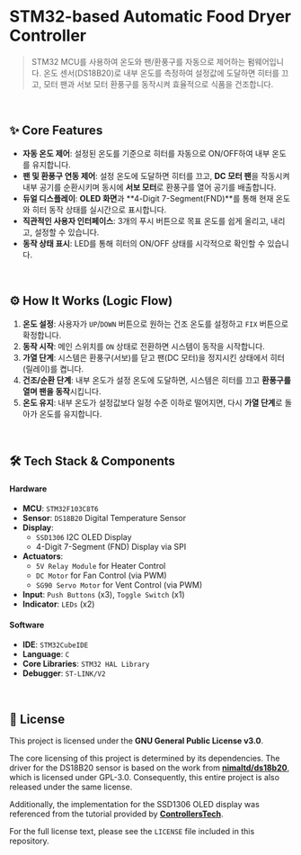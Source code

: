 # STM32-based Automatic Food Dryer Controller

> STM32 MCU를 사용하여 온도와 팬/환풍구를 자동으로 제어하는 펌웨어입니다. 온도 센서(DS18B20)로 내부 온도를 측정하여 설정값에 도달하면 히터를 끄고, 모터 팬과 서보 모터 환풍구를 동작시켜 효율적으로 식품을 건조합니다.

<br>

## ✨ Core Features

- **자동 온도 제어**: 설정된 온도를 기준으로 히터를 자동으로 ON/OFF하여 내부 온도를 유지합니다.
- **팬 및 환풍구 연동 제어**: 설정 온도에 도달하면 히터를 끄고, **DC 모터 팬**을 작동시켜 내부 공기를 순환시키며 동시에 **서보 모터**로 환풍구를 열어  공기를 배출합니다.
- **듀얼 디스플레이**: **OLED 화면**과 **4-Digit 7-Segment(FND)**를 통해 현재 온도와 히터 동작 상태를 실시간으로 표시합니다.
- **직관적인 사용자 인터페이스**: 3개의 푸시 버튼으로 목표 온도를 쉽게 올리고, 내리고, 설정할 수 있습니다.
- **동작 상태 표시**: LED를 통해 히터의 ON/OFF 상태를 시각적으로 확인할 수 있습니다.

<br>

## ⚙️ How It Works (Logic Flow)

1.  **온도 설정**: 사용자가 `UP`/`DOWN` 버튼으로 원하는 건조 온도를 설정하고 `FIX` 버튼으로 확정합니다.
2.  **동작 시작**: 메인 스위치를 `ON` 상태로 전환하면 시스템이 동작을 시작합니다.
3.  **가열 단계**: 시스템은 환풍구(서보)를 닫고 팬(DC 모터)을 정지시킨 상태에서 히터(릴레이)를 켭니다.
4.  **건조/순환 단계**: 내부 온도가 설정 온도에 도달하면, 시스템은 히터를 끄고 **환풍구를 열며 팬을 동작**시킵니다.
5.  **온도 유지**: 내부 온도가 설정값보다 일정 수준 이하로 떨어지면, 다시 **가열 단계**로 돌아가 온도를 유지합니다.

<br>

## 🛠️ Tech Stack & Components

#### Hardware
- **MCU**: `STM32F103C8T6`
- **Sensor**: `DS18B20` Digital Temperature Sensor
- **Display**: 
    - `SSD1306` I2C OLED Display
    - 4-Digit 7-Segment (FND) Display via SPI
- **Actuators**:
    - `5V Relay Module` for Heater Control
    - `DC Motor` for Fan Control (via PWM)
    - `SG90 Servo Motor` for Vent Control (via PWM)
- **Input**: `Push Buttons` (x3), `Toggle Switch` (x1)
- **Indicator**: `LEDs` (x2)

#### Software
- **IDE**: `STM32CubeIDE`
- **Language**: `C`
- **Core Libraries**: `STM32 HAL Library`
- **Debugger**: `ST-LINK/V2`

<br>

## 📜 License

This project is licensed under the **GNU General Public License v3.0**.

The core licensing of this project is determined by its dependencies. The driver for the DS18B20 sensor is based on the work from **[nimaltd/ds18b20](https://github.com/nimaltd/ds18b20)**, which is licensed under GPL-3.0. Consequently, this entire project is also released under the same license.

Additionally, the implementation for the SSD1306 OLED display was referenced from the tutorial provided by **[ControllersTech](https://controllerstech.com/oled-display-using-i2c-stm32/)**.

For the full license text, please see the `LICENSE` file included in this repository.